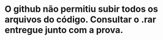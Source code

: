 # O github não permitiu subir todos os arquivos do código. Consultar o .rar entregue junto com a prova.
